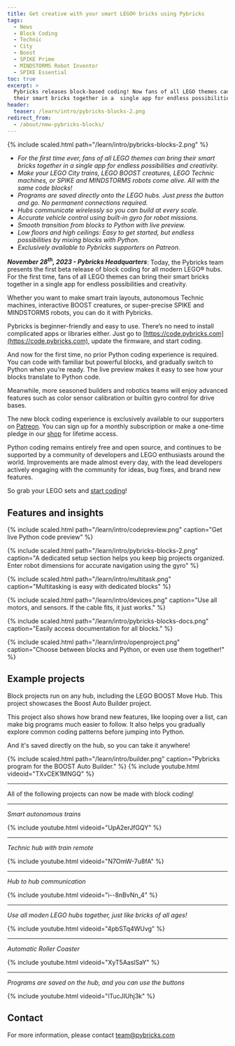 ```yaml
---
title: Get creative with your smart LEGO® bricks using Pybricks
tags:
  - News
  - Block Coding
  - Technic
  - City
  - Boost
  - SPIKE Prime
  - MINDSTORMS Robot Inventor
  - SPIKE Essential
toc: true
excerpt: >
  Pybricks releases block-based coding! Now fans of all LEGO themes can bring
  their smart bricks together in a  single app for endless possibilities.
header:
  teaser: /learn/intro/pybricks-blocks-2.png
redirect_from:
  - /about/new-pybricks-blocks/
---
```


{% include scaled.html path="/learn/intro/pybricks-blocks-2.png" %}

- *For the first time ever, fans of all LEGO themes can bring their smart bricks
  together in a single app for endless possibilities and creativity.*
- *Make your LEGO City trains, LEGO BOOST creatures, LEGO Technic machines, or
  SPIKE and MINDSTORMS robots come alive. All with the same code blocks!*
- *Programs are saved directly onto the LEGO hubs. Just press the button and go.
  No permanent connections required.*
- *Hubs communicate wirelessly so you can build at every scale.*
- *Accurate vehicle control using built-in gyro for robot missions.*
- *Smooth transition from blocks to Python with live preview.*
- *Low floors and high ceilings: Easy to get started, but endless possibilities
  by mixing blocks with Python.*
- *Exclusively available to Pybricks supporters on Patreon.*

***November 28<sup>th</sup>, 2023 - Pybricks Headquarters***:
Today, the Pybricks team presents the first beta release of block coding for
all modern LEGO® hubs. For the first time, fans of all LEGO themes can bring
their smart bricks together in a single app for endless possibilities and
creativity.

Whether you want to make smart train layouts, autonomous Technic machines,
interactive BOOST creatures, or super-precise SPIKE and MINDSTORMS robots, you
can do it with Pybricks.

Pybricks is beginner-friendly and easy to use. There’s no need to install
complicated apps or libraries either. Just go to
[https://code.pybricks.com](https://code.pybricks.com), update the firmware,
and start coding.

And now for the first time, no prior Python coding experience is required. You
can code with familiar but powerful blocks, and gradually switch to
Python when you're ready. The live preview makes it easy to see how your
blocks translate to Python code.

Meanwhile, more seasoned builders and robotics teams will enjoy advanced
features such as color sensor calibration or builtin gyro control for drive
bases.

The new block coding experience is exclusively available to our supporters on
[Patreon](https://www.patreon.com/pybricks). You can sign up for a monthly
subscription or make a one-time pledge in our
[shop](https://www.patreon.com/pybricks/shop) for lifetime access.

Python coding remains entirely free and open source, and continues to be
supported by a community of developers and LEGO enthusiasts around the world.
Improvements are made almost every day, with the lead developers actively
engaging with the community for ideas, bug fixes, and brand new features. 

So grab your LEGO sets and [start coding](https://code.pybricks.com)!

## Features and insights

{% include scaled.html path="/learn/intro/codepreview.png" caption="Get live Python code preview" %}

{% include scaled.html path="/learn/intro/pybricks-blocks-2.png"
  caption="A dedicated setup section helps you keep big projects organized.
           Enter robot dimensions for accurate navigation using the gyro" 
%}

{% include scaled.html path="/learn/intro/multitask.png"
  caption="Multitasking is easy with dedicated blocks" 
%}

{% include scaled.html path="/learn/intro/devices.png"
  caption="Use all motors, and sensors. If the cable fits, it just works." 
%}

{% include scaled.html path="/learn/intro/pybricks-blocks-docs.png"
  caption="Easily access documentation for all blocks." 
%}

{% include scaled.html path="/learn/intro/openproject.png"
  caption="Choose between blocks and Python, or even use them together!" 
%}

## Example projects

Block projects run on any hub, including the LEGO BOOST Move Hub. This project
showcases the Boost Auto Builder project.

This project also shows how brand new features, like
looping over a list, can make big programs much easier to follow. It also helps
you gradually explore common coding patterns before jumping into Python.

And it's saved directly on the hub, so you can take it anywhere!

{% include scaled.html path="/learn/intro/builder.png"
  caption="Pybricks program for the BOOST Auto Builder." 
%}
{% include youtube.html videoid="TXvCEK1MNGQ" %}

-----

All of the following projects can now be made with block coding!

-----
*Smart autonomous trains*

{% include youtube.html videoid="UpA2erJfGQY" %}

-----
*Technic hub with train remote*

{% include youtube.html videoid="N7OmW-7u8fA" %}

-----
*Hub to hub communication*

{% include youtube.html videoid="i--8nBvNn_4" %}

-----
*Use all moden LEGO hubs together, just like bricks of all ages!*

{% include youtube.html videoid="4pbSTq4WUvg" %}

-----
*Automatic Roller Coaster*

{% include youtube.html videoid="XyT5AaslSaY" %}

-----
*Programs are saved on the hub, and you can use the buttons*

{% include youtube.html videoid="lTucJIUhj3k" %}

## Contact

For more information, please contact [team@pybricks.com](mailto:team@pybricks.com)
